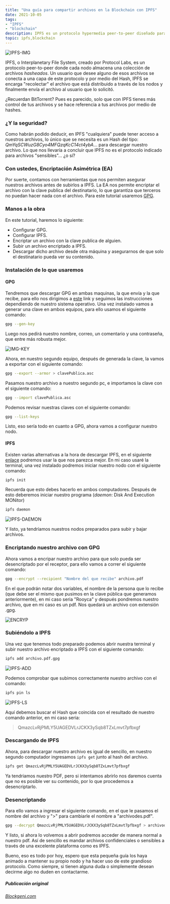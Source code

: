 ```yaml
---
title: "Una guía para compartir archivos en la Blockchain con IPFS"
date: 2021-10-05
tags: 
- "IPFS"
- "blockchain"
description: IPFS es un protocolo hypermedia peer-to-peer diseñado para preservar y hacer crecer el conocimiento de la humanidad haciendo la web más abierta, más resiliente y mejor.
topic: ipfs,blockchain
---
```


![IPFS-IMG](https://cdn-images-1.medium.com/v2/resize:fit:1200/1*lGh_L0ldPWz1kFMcKvj4Qw.png)

IPFS, o Interplanetary File System, creado por Protocol Labs, es un protocolo peer-to-peer donde cada nodo almacena una colección de archivos *hasheados*. Un usuario que desee alguno de esos archivos se conecta a una capa de este protocolo y por medio del Hash, IPFS se encarga "recolectar" el archivo que está distribuido a través de los nodos y finalmente envía el archivo al usuario que lo solicitó.

¿Recuerdan BitTorrent? Pues es parecido, solo que con IPFS tienes más control de tus archivos y se hace referencia a tus archivos por medio de hashes.

### ¿Y la seguridad?
Como habrán podido deducir, en IPFS "cualquiera" puede tener acceso a nuestros archivos, lo único que se necesita es un Hash del tipo: *QmYqSCWuzG8Cyo4MFQzqKcC14ct4ybA*... para descargar nuestro archivo. Lo que nos llevaría a concluir que IPFS no es el protocolo indicado para archivos "sensibles"... ¿o sí?

### Con ustedes, Encriptación Asimétrica (EA)
Por suerte, contamos con herramientas que nos permiten asegurar nuestros archivos antes de subirlos a IPFS. La EA nos permite encriptar el archivo con la clave publica del destinatario, lo que garantiza que terceros no puedan hacer nada con el archivo. Para este tutorial usaremos [GPG](https://www.gnupg.org/).

### Manos a la obra

En este tutorial, haremos lo siguiente:

- Configurar GPG.
- Configurar IPFS.
- Encriptar un archivo con la clave publica de alguien.
- Subir un archivo encriptado a IPFS.
- Descargar dicho archivo desde otra máquina y asegurarnos de que solo el destinatario pueda ver su contenido.

### Instalación de lo que usaremos

#### GPG
Tendremos que descargar GPG en ambas maquinas, la que envía y la que recibe, para ello nos dirigimos a [este](https://blog.ghostinthemachines.com/2015/03/01/how-to-use-gpg-command-line/) link y seguimos las instrucciones dependiendo de nuestro sistema operativo. Una vez instalado vamos a generar una clave en ambos equipos, para ello usamos el siguiente comando:

```bash
gpg --gen-key
```

Luego nos pedirá nuestro nombre, correo, un comentario y una contraseña, que entre más robusta mejor.

![IMG-KEY](https://res.cloudinary.com/rooyca/image/upload/v1633438176/Blog/Imgs/IPFS/publickey_rxodzo.png)

Ahora, en nuestro segundo equipo, después de generada la clave, la vamos a exportar con el siguiente comando:

```bash
gpg --export --armor > clavePublica.asc
``` 
Pasamos nuestro archivo a nuestro segundo pc, e importamos la clave con el siguiente comando:

```bash
gpg --import clavePublica.asc
```

Podemos revisar nuestras claves con el siguiente comando:

```bash
gpg --list-keys
```

Listo, eso sería todo en cuanto a GPG, ahora vamos a configurar nuestro nodo.

#### IPFS
Existen varias alternativas a la hora de descargar IPFS, en el siguiente [enlace](https://ipfs.io/#install) podremos usar la que nos parezca mejor. En mi caso usaré la terminal, una vez instalado podremos iniciar nuestro nodo con el siguiente comando:
```bash
ipfs init
```
Recuerda que esto debes hacerlo en ambos computadores. Después de esto deberemos iniciar nuestro programa (*daemon*: Disk And Execution MONitor)
```bash
ipfs daemon
```
![IPFS-DAEMON](https://res.cloudinary.com/rooyca/image/upload/v1633439020/Blog/Imgs/IPFS/ipfsdaemon_tbrs3o.png)

Y listo, ya tendríamos nuestros nodos preparados para subir y bajar archivos.
### Encriptando nuestro archivo con GPG
Ahora vamos a encripar nuestro archivo para que solo pueda ser desencriptado por el receptor, para ello vamos a correr el siguiente comando:
```bash
gpg --encrypt --recipient "Nombre del que recibe" archivo.pdf
```
En el que podrán notar dos variables, el nombre de la persona que lo recibe (que debe ser el mismo que pusimos en la clave pública que generamos anteriormente), en mi caso seria "Rooyca" y después pondremos nuestro archivo, que en mi caso es un pdf. Nos quedará un archivo con extensión .gpg.

![ENCRYP](https://res.cloudinary.com/rooyca/image/upload/v1633439717/Blog/Imgs/IPFS/encrypt_gqawej.png)
### Subiéndolo a IPFS
Una vez que tenemos todo preparado podemos abrir nuestra terminal y subir nuestro archivo encriptado a IPFS con el siguiente comando:
```bash
ipfs add archivo.pdf.gpg
```

![IPFS-ADD](https://res.cloudinary.com/rooyca/image/upload/v1633440055/Blog/Imgs/IPFS/ipfsadd_diqry9.png)

Podemos comprobar que subimos correctamente nuestro archivo con el comando:
```bash
ipfs pin ls
```
![IPFS-LS](https://res.cloudinary.com/rooyca/image/upload/v1633440758/Blog/Imgs/IPFS/Untitlead_esz4mb.png)

Aquí debemos buscar el Hash que coincida con el resultado de nuestro comando anterior, en mi caso seria:
> QmazcLvRjPMLY5UAGEDVLrJCKX3ySqb8TZxLmvt7pfbxgf

### Descargando de IPFS
Ahora, para descargar nuestro archivo es igual de sencillo, en nuestro segundo computador ingresamos `ipfs get` junto al hash del archivo.
```bash
ipfs get QmazcLvRjPMLY5UAGEDVLrJCKX3ySqb8TZxLmvt7pfbxgf
```
Ya tendriamos nuestro PDF, pero si intentamos abrirlo nos daremos cuenta que no es posible ver su contenido, por lo que procedemos a desencriptarlo.
### Desencriptando
Para ello vamos a ingresar el siguiente comando, en el que le pasamos el nombre del archivo y ">" para cambiarle el nombre a "archivodes.pdf".
```bash
gpg --decrypt QmazcLvRjPMLY5UAGEDVLrJCKX3ySqb8TZxLmvt7pfbxgf > archivodes.pdf
```
Y listo, si ahora lo volvemos a abrir podremos acceder de manera normal a nuestro pdf. Así de sencillo es mandar archivos confidenciales o sensibles a través de una excelente plataforma como es IPFS. 

Bueno, eso es todo por hoy, espero que esta pequeña guía los haya animado a mantener su propio nodo y ha hacer uso de este grandioso protocolo. Como siempre, si tienen alguna duda o simplemente desean decirme algo no duden en contactarme.


##### Publicación original

[*Blockgeni.com*](https://blockgeni.com/a-guide-to-securely-share-files-on-the-blockchain-with-ipfs/)
